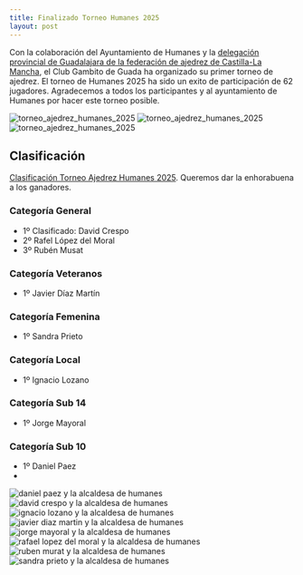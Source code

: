 ```yaml
---
title: Finalizado Torneo Humanes 2025
layout: post
---
```


Con la colaboración del Ayuntamiento de Humanes y la [delegación provincial de Guadalajara de la federación de ajedrez de Castilla-La Mancha](https://ajedrezguadalajara.com), el Club Gambito de Guada ha organizado su primer torneo de ajedrez. El torneo de Humanes 2025 ha sido un exito de participación de 62 jugadores. Agradecemos a todos los participantes y al ayuntamiento de Humanes por hacer este torneo posible.

![torneo_ajedrez_humanes_2025](/assets/2025-03-09-torneo-ajedrez-humanes/torneo_ajedrez_humanes_2025_1.jpg)
![torneo_ajedrez_humanes_2025](/assets/2025-03-09-torneo-ajedrez-humanes/torneo_ajedrez_humanes_2025_2.jpg)
![torneo_ajedrez_humanes_2025](/assets/2025-03-09-torneo-ajedrez-humanes/torneo_ajedrez_humanes_2025_3.jpg)

## Clasificación

[Clasificación Torneo Ajedrez Humanes 2025](https://info64.org/torneo-de-ajedrez-de-humanes/standings). Queremos dar la enhorabuena a los ganadores.

### Categoría General

- 1º Clasificado: David Crespo
- 2º Rafel López del Moral
- 3º  Rubén Musat

### Categoría Veteranos
- 1º Javier Díaz Martín

### Categoría Femenina
- 1º Sandra Prieto

### Categoría Local
- 1º Ignacio Lozano

### Categoría Sub 14
- 1º Jorge Mayoral
 
### Categoría Sub 10
- 1º Daniel Paez
- 
![daniel paez y la alcaldesa de humanes](/assets/2025-03-09-torneo-ajedrez-humanes/daniel_paez_y_la_alcaldesa_de_humanes.jpg)
![david crespo y la alcaldesa de humanes](/assets/2025-03-09-torneo-ajedrez-humanes/david_crespo_y_la_alcaldesa_de_humanes.jpg)
![ignacio lozano y la alcaldesa de humanes](/assets/2025-03-09-torneo-ajedrez-humanes/ignacio_lozano_y_la_alcaldesa_de_humanes.jpg)
![javier diaz martin y la alcaldesa de humanes](/assets/2025-03-09-torneo-ajedrez-humanes/javier_diaz_martin_y_la_alcaldesa_de_humanes.jpg)
![jorge mayoral y la alcaldesa de humanes](/assets/2025-03-09-torneo-ajedrez-humanes/jorge_mayoral_y_la_alcaldesa_de_humanes.jpg)
![rafael lopez del moral y la alcaldesa de humanes](/assets/2025-03-09-torneo-ajedrez-humanes/rafael_lopez_del_moral_y_la_alcaldesa_de_humanes.jpg)
![ruben murat y la alcaldesa de humanes](/assets/2025-03-09-torneo-ajedrez-humanes/ruben_murat_y_la_alcaldesa_de_humanes.jpg)
![sandra prieto y la alcaldesa de humanes](/assets/2025-03-09-torneo-ajedrez-humanes/sandra_prieto_y_la_alcaldesa_de_humanes.jpg)